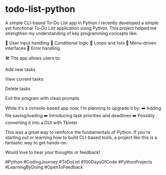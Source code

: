 # todo-list-python
A simple CLI-based To-Do List app in Python
I recently developed a simple yet functional To-Do List application using Python. This project helped me strengthen my understanding of key programming concepts like:

🔹 User input handling
🔹 Conditional logic
🔹 Loops and lists
🔹 Menu-driven interfaces
🔹 Error handling

🛠️ The app allows users to:

Add new tasks

View current tasks

Delete tasks

Exit the program with clean prompts

While it's a console-based app now, I'm planning to upgrade it by:
➡️ Adding file saving/loading
➡️ Introducing task priorities and deadlines
➡️ Possibly converting it into a GUI with Tkinter

This was a great way to reinforce the fundamentals of Python. If you're starting out or learning how to build CLI-based tools, a project like this is a fantastic way to get hands-on.

Would love to hear your thoughts or feedback!

#Python #CodingJourney #ToDoList #100DaysOfCode #PythonProjects #LearningByDoing #OpenToFeedback
